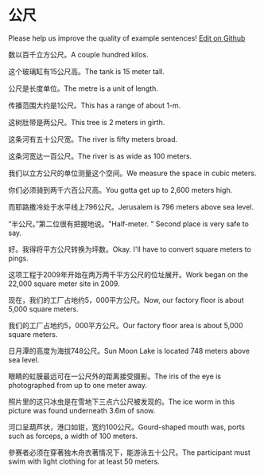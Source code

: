 # 公尺

Please help us improve the quality of example sentences! [Edit on Github](https://github.com/jiyushe/jiyu-example-sentence-source/blob/main/chinese/gongchi.md)

<p><span class="chinese">数以百千立方公尺。</span><span class="english">A couple hundred kilos.</span></p>

<p><span class="chinese">这个玻璃缸有15公尺高。</span><span class="english">The tank is 15 meter tall.</span></p>

<p><span class="chinese">公尺是长度单位。</span><span class="english">The metre is a unit of length.</span></p>

<p><span class="chinese">传播范围大约是1公尺。</span><span class="english">This has a range of about 1-m.</span></p>

<p><span class="chinese">这树肚带是两公尺。</span><span class="english">This tree is 2 meters in girth.</span></p>

<p><span class="chinese">这条河有五十公尺宽。</span><span class="english">The river is fifty meters broad.</span></p>

<p><span class="chinese">这条河宽达一百公尺。</span><span class="english">The river is as wide as 100 meters.</span></p>

<p><span class="chinese">我们以立方公尺的单位测量这个空间。</span><span class="english">We measure the space in cubic meters.</span></p>

<p><span class="chinese">你们必须骑到两千六百公尺高。</span><span class="english">You gotta get up to 2,600 meters high.</span></p>

<p><span class="chinese">而耶路撒冷处于水平线上796公尺。</span><span class="english">Jerusalem is 796 meters above sea level.</span></p>

<p><span class="chinese">“半公尺。”第二位很有把握地说。</span><span class="english">"Half-meter. " Second place is very safe to say.</span></p>

<p><span class="chinese">好。我得将平方公尺转换为坪数。</span><span class="english">Okay. I'll have to convert square meters to pings.</span></p>

<p><span class="chinese">这项工程于2009年开始在两万两千平方公尺的位址展开。</span><span class="english">Work began on the 22,000 square meter site in 2009.</span></p>

<p><span class="chinese">现在，我们的工厂占地约5，000平方公尺。</span><span class="english">Now, our factory floor is about 5,000 square meters.</span></p>

<p><span class="chinese">我们的工厂占地约5，000平方公尺。</span><span class="english">Our factory floor area is about 5,000 square meters.</span></p>

<p><span class="chinese">日月潭的高度为海拔748公尺。</span><span class="english">Sun Moon Lake is located 748 meters above sea level.</span></p>

<p><span class="chinese">眼睛的虹膜最远可在一公尺外的距离接受摄影。</span><span class="english">The iris of the eye is photographed from up to one meter away.</span></p>

<p><span class="chinese">照片里的这只冰虫是在雪地下三点六公尺被发现的。</span><span class="english">The ice worm in this picture was found underneath 3.6m of snow.</span></p>

<p><span class="chinese">河口呈葫芦状，港口如钳，宽约100公尺。</span><span class="english">Gourd-shaped mouth was, ports such as forceps, a width of 100 meters.</span></p>

<p><span class="chinese">參赛者必须在穿著独木舟衣著情况下，能游泳五十公尺。</span><span class="english">The participant must swim with light clothing for at least 50 meters.</span></p>

